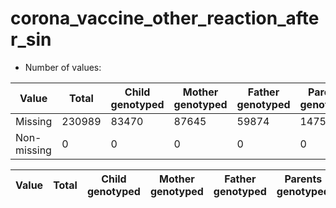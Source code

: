 # corona_vaccine_other_reaction_after_sin
- Number of values:

| Value | Total | Child genotyped | Mother genotyped | Father genotyped | Parents genotyped |
| ----- | ----- | --------------- | ---------------- | ---------------- |---------------- |
| Missing | 230989 | 83470 | 87645 | 59874 | 147519 |
| Non-missing | 0 | 0 | 0 | 0 | 0 |

| Value | Total | Child genotyped | Mother genotyped | Father genotyped | Parents genotyped |
| ----- | ----- | --------------- | ---------------- | ---------------- |---------------- |



